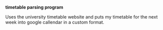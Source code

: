 **timetable parsing program**

Uses the university timetable website and puts my timetable for the next week into google callendar in a custom format. 
